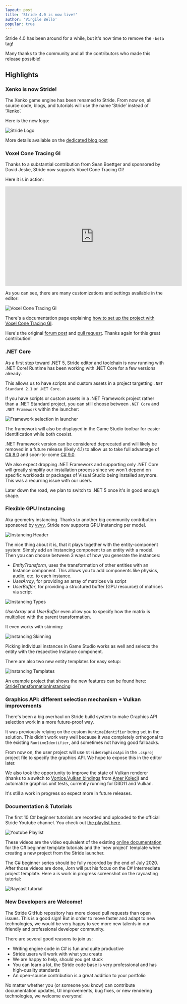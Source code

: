 ```yaml
---
layout: post
title: 'Stride 4.0 is now live!'
author: 'Virgile Bello'
popular: true
---
```


Stride 4.0 has been around for a while, but it's now time to remove the `-beta` tag!

Many thanks to the community and all the contributors who made this release possible!

## Highlights

### Xenko is now Stride!

The Xenko game engine has been renamed to Stride. From now on, all source code, blogs, and tutorials will use the name ‘Stride’ instead of ‘Xenko’.

Here is the new logo:

![Stride Logo](/images/blog/2021-02-01-release-stride-4-0/stride-logo.png)

More details available on the [dedicated blog post](https://stride3d.net/blog/xenko-has-been-renamed-to-stride/)

### Voxel Cone Tracing GI

Thanks to a substantial contribution from Sean Boettger and sponsored by David Jeske, Stride now supports Voxel Cone Tracing GI!

Here it is in action:

<iframe width="560" height="315" src="https://www.youtube.com/embed/AZytf15FRks" frameborder="0" allow="accelerometer; autoplay; encrypted-media; gyroscope; picture-in-picture" allowfullscreen></iframe>

As you can see, there are many customizations and settings available in the editor:

![Voxel Cone Tracing GI](/images/blog/2021-02-01-release-stride-4-0/voxelgi.jpg)

There's a documentation page explaining [how to set up the project with Voxel Cone Tracing GI](../manual/graphics/lights-and-shadows/voxel-cone-tracing-gi.html).

Here's the original [forum post](https://forums.stride3d.net/t/voxel-gi-implementation/1947) and [pull request](https://github.com/stride3d/stride/pull/583). Thanks again for this great contribution!

### .NET Core

As a first step toward .NET 5, Stride editor and toolchain is now running with .NET Core! Runtime has been working with .NET Core for a few versions already.

This allows us to have scripts and custom assets in a project targetting `.NET Standard 2.1` or `.NET Core`.

If you have scripts or custom assets in a .NET Framework project rather than a .NET Standard project, you can still choose between `.NET Core` and `.NET Framework` within the launcher:

![Framework selection in launcher](/images/blog/2021-02-01-release-stride-4-0/launcher-netcore.jpg)

The framework will also be displayed in the Game Studio toolbar for easier identification while both coexist.

.NET Framework version can be considered deprecated and will likely be removed in a future release (likely 4.1) to allow us to take full advantage of [C# 8.0](https://docs.microsoft.com/en-us/dotnet/csharp/whats-new/csharp-8) and soon-to-come [C# 9.0](https://devblogs.microsoft.com/dotnet/welcome-to-c-9-0/).

We also expect dropping .NET Framework and supporting only .NET Core will greatly simplify our installation process since we won't depend on specific workloads or packages of Visual Studio being installed anymore. This was a recurring issue with our users.

Later down the road, we plan to switch to .NET 5 once it's in good enough shape.

### Flexible GPU Instancing

Aka geometry instancing. Thanks to another big community contribution sponsored by [vvvv](https://visualprogramming.net/), Stride now supports GPU instancing per model.

![Instancing Header](/images/blog/2021-02-01-release-stride-4-0/instancing-header.jpg)

The nice thing about it is, that it plays together with the entity-component system: Simply add an Instancing component to an entity with a model. Then you can choose between 3 ways of how you generate the instances:

* _EntityTransform_, uses the transformation of other entities with an Instance component. This allows you to add components like physics, audio, etc. to each instance.
* _UserArray_, for providing an array of matrices via script
* _UserBuffer_, for providing a structured buffer (GPU resource) of matrices via script

![Instancing Types](/images/blog/2021-02-01-release-stride-4-0/instancing-types.png)

_UserArray_ and _UserBuffer_ even allow you to specify how the matrix is multiplied with the parent transformation.

It even works with skinning:

![Instancing Skinning](/images/blog/2021-02-01-release-stride-4-0/instancing-skinning.jpg)

Picking individual instances in Game Studio works as well and selects the entity with the respective Instance component.

There are also two new entity templates for easy setup:

![Instancing Templates](/images/blog/2021-02-01-release-stride-4-0/instancing-templates.png)

An example project that shows the new features can be found here: [StrideTransformationInstancing](https://github.com/tebjan/StrideTransformationInstancing)


### Graphics API: different selection mechanism + Vulkan improvements

There's been a big overhaul on Stride build system to make Graphics API selection work in a more future-proof way.

It was previously relying on the custom `RuntimeIdentifier` being set in the solution. This didn't work very well because it was completely orthogonal to the existing `RuntimeIdentifier`, and sometimes not having good fallbacks.

From now on, the user project will use `StrideGraphicsApi` in the `.csproj` project file to specify the graphics API. We hope to expose this in the editor later.

We also took the opportunity to improve the state of Vulkan renderer (thanks to a switch to [Vortice.Vulkan bindings](https://github.com/amerkoleci/Vortice.Vulkan) from [Amer Koleci](https://github.com/amerkoleci)) and automatize graphics unit tests, currently running for D3D11 and Vulkan. 

It's still a work in progress so expect more in future releases.

### Documentation & Tutorials

The first 10 C# beginner tutorials are recorded and uploaded to the official Stride Youtube channel. You check out [the playlist here](https://www.youtube.com/playlist?list=PLRZx2y7uC8mNySUMfOQf-TLNVnnHkLfPi). 

![Youtube Playlist](/images/blog/2021-02-01-release-stride-4-0/doc-playlist.jpg)

These videos are the video equivalent of the existing [online documentation](../tutorials/csharpbeginner/index.html) for the C# beginner template tutorials and the 'new project' template when creating a new project from the Stride launcher.

The C# beginner series should be fully recorded by the end of July 2020. 
After those videos are done, Jorn will put his focus on the C# Intermediate project template. Here a is work in progress screenshot on the raycasting tutorial:

![Raycast tutorial](/images/blog/2021-02-01-release-stride-4-0/doc-raycast-tutorial.jpg)

### New Developers are Welcome!
The Stride GitHub repository has more closed pull requests than open issues. This is a good sign! But in order to move faster and adapt to new technologies, we would be very happy to see more new talents in our friendly and professional developer community.

There are several good reasons to join us:

* Writing engine code in C# is fun and quite productive
* Stride users will work with what you create
* We are happy to help, should you get stuck
* You can learn a lot, the Stride code base is very professional and has high-quality standards
* An open-source contribution is a great addition to your portfolio

No matter whether you (or someone you know) can contribute documentation updates, UI improvements, bug fixes, or new rendering technologies, we welcome everyone!
